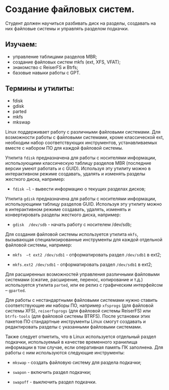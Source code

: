 # Создание файловых систем.

Студент должен научиться разбивать диск на разделы, создавать на них файловые системы и управлять разделом подкачки.

## Изучаем:

- управление таблицами разделов MBR;
- создание файловых систем mkfs (ext, XFS, VFAT);
- знакомство с ReiserFS и Btrfs;
- базовые навыки работы с GPT.

## Термины и утилиты:       

- fdisk
- gdisk
- parted
- mkfs
- mkswap

Linuх поддерживает работу с различными файловыми системами. Для возможности работы с файловыми системами, кроме классической ext, необходим набор соответствующих инструментов, устанавливаемых вместе с набором ПО для каждой файловой системы.

Утилита `fdisk` предназначена для работы с носителями информации, использующими классическую таблицу разделов MBR (последние версии умеют работать и с GUID). Используя эту утилиту можно в интерактивном режиме создавать, удалять и изменять разделы жесткого диска, например:

- `fdisk –l` - вывести информацию о текущих разделах дисков;

Утилита `gdisk` предназначена для работы с носителями информации, использующими таблицу разделов GUID. Используя эту утилиту можно в интерактивном режиме создавать, удалять, изменять и конвертировать разделы жесткого диска, например:

- `gdisk  /dev/sdb` - начать работу с носителем /dev/sdb;

Для создания файловой системы используется утилита `mkfs`, вызывающая специализированные инструменты для каждой отдельной файловой системы, например:

- `mkfs  –t ext2 /dev/sdb1`   - отформатировать раздел `/dev/sdb1` в ext2;

- `mkfs.ext2 /dev/sdb1`  - отформатировать раздел `/dev/sdb1` в ext2;

Для расширенных возможностей управления различными файловыми системами (сжатие, расширение, перенос, копирование и т.д.) используется утилита `parted`, или ее релиз с графическим интерфейсом – `gparted`.

Для работы с нестандартными файловыми системами нужно ставить соответствующие им наборы ПО, например `xfsprogs` (для файловой системы XFS), `reiserfsprogs` (для файловой системы ReiserFS) или `btrfs-tools` (для файловой системы BTRFS). После установки этих пакетов ПО стандартные инструменты Linux смогут создавать и редактировать разделы с указанными файловыми системами.

Также следует отметить, что в Linux используется отдельный раздел подкачки, используемый в качестве временного хранилища информации в том случае, если оперативная память ПК заполнена. Для работы с ним используются следующие инструменты:

- `mkswap` - создать файловую систему для раздела подкачки;

- `swapon` - включить раздел подкачки;

- `swapoff` - выключить раздел подкачки.

